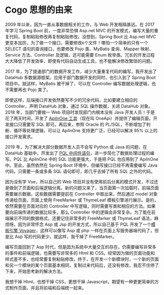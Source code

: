 # Cogo 思想的由来

2009 年以来，因为一直从事数据相关的工作，与 Web 开发相隔甚远。在 2017 年学习 Spring Boot 前，一度非常恐惧 Asp.net MVC 的开发模式，编写大量的重复代码，复制粘贴修改再复制粘贴修改。没想到，Spring Boot 比 Asp.net MVC 更变本加厉，为了做一个接口，需要修改`6`个文件！哪怕一个简单的只有一个 SELECT 语句的查询接口，也要修改 Pojo 类、MyBatis 查询、Mapper 映射、Service 方法、Controller 及逻辑，还可能需要 Enum 枚举类。冗长的开发过程大大降低了开发效率，即使有代码自动生成工具，也不能解决修改繁琐的问题。

2017 年，为了提速部门的数据开发工作，减少大量重复代码的编写，我开发出了 DataHub 多数据源框架。应用于部门数据开发的同时，也引入到了 Spring Boot 项目中。就这样，MyBatis 被干掉了，可以在 Controller 编写数据处理逻辑，也不需要再也 Pojo 类了。 

即使这样，后端接口开发依然要写不少的冗余代码，比如要建立相应的 Controller，声明 DataHub 对象，通过 SQL 操作数据，关闭 DataHub 对象。2018 年，当部门要做一 Web 项目时发现部门内根本没有 Java 开发人员！于是花了两天时间，开发了 [ApiInOne 工具](/oneapi/overview.md)（现在叫 OneApi）并提供了编辑页面，开发接口只需要写 SQL 即可。再后来，参照 Oracle 的 PL/SQL，不断增加了判断、循环等处理逻辑，可以让 ApiInOne 支持更广泛，已经可以解决 95% 以上的接口开发需求。

2019 年，为了解决大部分数据开发人员不会写 Python 或 Java 的问题，在 DataHub 基础中，开发出了 [PQL 中间件语句](/pql/overview.md)，进一步简化了数据处理过程的编写。PQL 比 ApiInOne 中的 SQL 功能更强大，于是把 PQL 也应用到了 ApiInOne 中。至此，虽然依然在 Spring Boot 环境中，但编写接口已经不再需要编写 Java 代码，只需要一条或多条 SQL 语句即可，即几乎去掉了所有 SQL 之外的代码。

因为没有学 Vue，所以自己的 Web 项目并没有使用前后分离的模式开发，不过还是做到了页面和后端逻辑分离。新的问题又来了，当页面第一次加载时，前端页面需要展示数据，这些数据需要提前在 Controller 中取出来，然后通过 model 对象传递给页面，页面上使用 FreeMarker 或 ThymeLeaf 模板引擎进行展示。是的，依然需要在页面对应的 Controller 中写逻辑，同时需要写类和相应的方法。如果要向前端传递的数据比较多，那么 Controller 中的逻辑会非常复杂。为了能在前端展示不同的数据格式，还要记住非常多的 FreeMarker 或 ThymeLeaf 语法，麻烦呀。因为非常怀念 Asp 或 Jsp 的开发方式，所以自己基于 PQL 开发了一个[模板引擎 Voyager](/voyager/overview.md)，这样可以像写 Asp 或 php 一样在页面上写服务器端代码了，但是比 Asp 写的代码更少。就这样，我干掉了 FreeMarker。

编写页面回到了 Asp 时代，但是因为系统中大量交互的存在，仍需要编写非常多的事件和前端逻辑，也需要写非常多的 Html 和 CSS。经常因为做的页面功能和样式差不多，也经常要复制粘贴修改。终于，在开发一个新模块时，一个新的页面和另一个模块的某个页面基本相同，复制过来代码后，还没有修改，我忍不住停了下来，开始思考新的解决方法。

我想干掉 Html，也想干掉 CSS，更想干掉 Javascript，期望有一种更更简单的方式制作页面，并且将前端和后端统一起来。